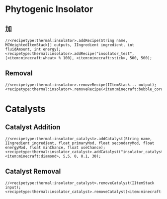 # Phytogenic Insolator

## 加

```zenscript
//<recipetype:thermal:insolator>.addRecipe(String name, MCWeightedItemStack[] outputs, IIngredient ingredient, int fluidAmount, int energy);
<recipetype:thermal:insolator>.addRecipe("insolator_test", [<item:minecraft:wheat> % 100], <item:minecraft:stick>, 500, 500);
```

## Removal

```zenscript
//<recipetype:thermal:insolator>.removeRecipe(IItemStack... output);
<recipetype:thermal:insolator>.removeRecipe(<item:minecraft:bubble_coral>);
```

# Catalysts

## Catalyst Addition

```zenscript
//<recipetype:thermal:insolator_catalyst>.addCatalyst(String name, IIngredient ingredient, float primaryMod, float secondaryMod, float energyMod, float minChance, float useChance);
<recipetype:thermal:insolator_catalyst>.addCatalyst("insolator_catalyst_test", <item:minecraft:diamond>, 5,5, 0, 0.1, 30);
```
## Catalyst Removal

```zenscript
//<recipetype:thermal:insolator_catalyst>.removeCatalyst(IItemStack input);
<recipetype:thermal:insolator_catalyst>.removeCatalyst(<item:minecraft:bone_meal>);
```

